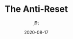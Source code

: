 ---
author: j9t
date: 2020-08-17
tags:
  - css
target_url: https://meiert.com/en/blog/the-anti-reset/
title: The Anti-Reset
---